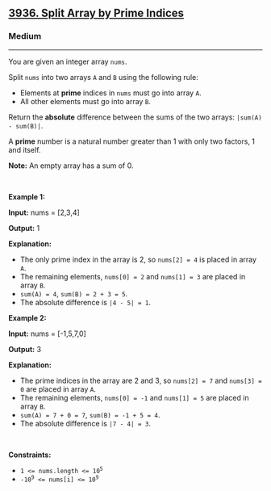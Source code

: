 <h2><a href="https://leetcode.com/problems/split-array-by-prime-indices">3936. Split Array by Prime Indices</a></h2><h3>Medium</h3><hr><p>You are given an integer array <code>nums</code>.</p>

<p>Split <code>nums</code> into two arrays <code>A</code> and <code>B</code> using the following rule:</p>

<ul>
	<li>Elements at <strong>prime</strong> indices in <code>nums</code> must go into array <code>A</code>.</li>
	<li>All other elements must go into array <code>B</code>.</li>
</ul>

<p>Return the <strong>absolute</strong> difference between the sums of the two arrays: <code>|sum(A) - sum(B)|</code>.</p>

<p>A <strong>prime</strong> number is a natural number greater than 1 with only two factors, 1 and itself.</p>

<p><strong>Note:</strong> An empty array has a sum of 0.</p>

<p>&nbsp;</p>
<p><strong class="example">Example 1:</strong></p>

<div class="example-block">
<p><strong>Input:</strong> <span class="example-io">nums = [2,3,4]</span></p>

<p><strong>Output:</strong> <span class="example-io">1</span></p>

<p><strong>Explanation:</strong></p>

<ul>
	<li>The only prime index in the array is 2, so <code>nums[2] = 4</code> is placed in array <code>A</code>.</li>
	<li>The remaining elements, <code>nums[0] = 2</code> and <code>nums[1] = 3</code> are placed in array <code>B</code>.</li>
	<li><code>sum(A) = 4</code>, <code>sum(B) = 2 + 3 = 5</code>.</li>
	<li>The absolute difference is <code>|4 - 5| = 1</code>.</li>
</ul>
</div>

<p><strong class="example">Example 2:</strong></p>

<div class="example-block">
<p><strong>Input:</strong> <span class="example-io">nums = [-1,5,7,0]</span></p>

<p><strong>Output:</strong> <span class="example-io">3</span></p>

<p><strong>Explanation:</strong></p>

<ul>
	<li>The prime indices in the array are 2 and 3, so <code>nums[2] = 7</code> and <code>nums[3] = 0</code> are placed in array <code>A</code>.</li>
	<li>The remaining elements, <code>nums[0] = -1</code> and <code>nums[1] = 5</code> are placed in array <code>B</code>.</li>
	<li><code>sum(A) = 7 + 0 = 7</code>, <code>sum(B) = -1 + 5 = 4</code>.</li>
	<li>The absolute difference is <code>|7 - 4| = 3</code>.</li>
</ul>
</div>

<p>&nbsp;</p>
<p><strong>Constraints:</strong></p>

<ul>
	<li><code>1 &lt;= nums.length &lt;= 10<sup>5</sup></code></li>
	<li><code>-10<sup>9</sup> &lt;= nums[i] &lt;= 10<sup>9</sup></code></li>
</ul>
